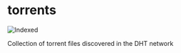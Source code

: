 torrents 
========
![Indexed](https://img.shields.io/badge/indexed-83299-blue)

Collection of torrent files discovered in the DHT network
